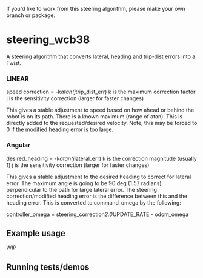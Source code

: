 If you'd like to work from this steering algorithm, please make your own branch or package.

# steering_wcb38

A steering algorithm that converts lateral, heading and trip-dist errors into 
 a Twist.

### LINEAR 
speed correction = -k*atan(j*trip_dist_err)
 k is the maximum correction factor
 j is the sensitivity correction (larger for faster changes)
 
 This gives a stable adjustment to speed based on how ahead or behind the robot
  is on its path. There is a known maximum (range of atan).
 This is directly added to the requested/desired velocity. Note, this may be
  forced to 0 if the modified heading error is too large.

### Angular
desired_heading = -k*atan(j*lateral_err)
 k is the correction magnitude (usually 1)
 j is the sensitivity correction (larger for faster changes)
 
 This gives a stable adjustment to the desired heading to correct for lateral
  error. The maximum angle is going to be 90 deg (1.57 radians) perpendicular to
  the path for large lateral error.
 The steering correction/modified heading error is the difference between this 
  and the heading error. This is converted to command_omega by the following:
 
controller_omega = steering_correction*2.0*UPDATE_RATE - odom_omega

 

## Example usage

 WIP

## Running tests/demos
    
